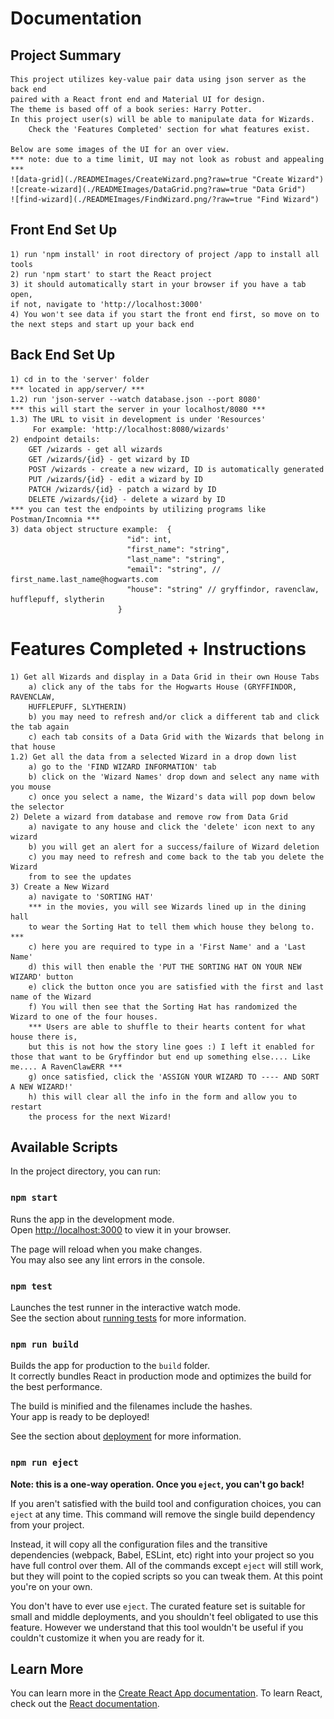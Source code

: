 # Documentation

## Project Summary

    This project utilizes key-value pair data using json server as the back end 
    paired with a React front end and Material UI for design.
    The theme is based off of a book series: Harry Potter.
    In this project user(s) will be able to manipulate data for Wizards.
        Check the 'Features Completed' section for what features exist.

    Below are some images of the UI for an over view.
    *** note: due to a time limit, UI may not look as robust and appealing ***
    ![data-grid](./READMEImages/CreateWizard.png?raw=true "Create Wizard")
    ![create-wizard](./READMEImages/DataGrid.png?raw=true "Data Grid")
    ![find-wizard](./READMEImages/FindWizard.png/?raw=true "Find Wizard")

## Front End Set Up

    1) run 'npm install' in root directory of project /app to install all tools
    2) run 'npm start' to start the React project
    3) it should automatically start in your browser if you have a tab open, 
    if not, navigate to 'http://localhost:3000'
    4) You won't see data if you start the front end first, so move on to 
    the next steps and start up your back end

## Back End Set Up

    1) cd in to the 'server' folder
    *** located in app/server/ ***
    1.2) run 'json-server --watch database.json --port 8080'
    *** this will start the server in your localhost/8080 ***
    1.3) The URL to visit in development is under 'Resources'
         For example: 'http://localhost:8080/wizards'
    2) endpoint details:
        GET /wizards - get all wizards
        GET /wizards/{id} - get wizard by ID
        POST /wizards - create a new wizard, ID is automatically generated
        PUT /wizards/{id} - edit a wizard by ID
        PATCH /wizards/{id} - patch a wizard by ID
        DELETE /wizards/{id} - delete a wizard by ID
    *** you can test the endpoints by utilizing programs like Postman/Incomnia ***
    3) data object structure example:  {
                              "id": int,
                              "first_name": "string",
                              "last_name": "string",
                              "email": "string", // first_name.last_name@hogwarts.com
                              "house": "string" // gryffindor, ravenclaw, hufflepuff, slytherin
                            }

# Features Completed + Instructions

    1) Get all Wizards and display in a Data Grid in their own House Tabs
        a) click any of the tabs for the Hogwarts House (GRYFFINDOR, RAVENCLAW, 
        HUFFLEPUFF, SLYTHERIN)
        b) you may need to refresh and/or click a different tab and click the tab again
        c) each tab consits of a Data Grid with the Wizards that belong in that house
    1.2) Get all the data from a selected Wizard in a drop down list
        a) go to the 'FIND WIZARD INFORMATION' tab
        b) click on the 'Wizard Names' drop down and select any name with you mouse
        c) once you select a name, the Wizard's data will pop down below the selector
    2) Delete a wizard from database and remove row from Data Grid
        a) navigate to any house and click the 'delete' icon next to any wizard
        b) you will get an alert for a success/failure of Wizard deletion
        c) you may need to refresh and come back to the tab you delete the Wizard 
        from to see the updates
    3) Create a New Wizard
        a) navigate to 'SORTING HAT'
        *** in the movies, you will see Wizards lined up in the dining hall 
        to wear the Sorting Hat to tell them which house they belong to. ***
        c) here you are required to type in a 'First Name' and a 'Last Name'
        d) this will then enable the 'PUT THE SORTING HAT ON YOUR NEW WIZARD' button
        e) click the button once you are satisfied with the first and last name of the Wizard
        f) You will then see that the Sorting Hat has randomized the Wizard to one of the four houses.
        *** Users are able to shuffle to their hearts content for what house there is, 
        but this is not how the story line goes :) I left it enabled for those that want to be Gryffindor but end up something else.... Like me.... A RavenClawERR ***
        g) once satisfied, click the 'ASSIGN YOUR WIZARD TO ---- AND SORT A NEW WIZARD!'
        h) this will clear all the info in the form and allow you to restart 
        the process for the next Wizard!

## Available Scripts

In the project directory, you can run:

### `npm start`

Runs the app in the development mode.\
Open [http://localhost:3000](http://localhost:3000) to view it in your browser.

The page will reload when you make changes.\
You may also see any lint errors in the console.

### `npm test`

Launches the test runner in the interactive watch mode.\
See the section about [running tests](https://facebook.github.io/create-react-app/docs/running-tests) for more information.

### `npm run build`

Builds the app for production to the `build` folder.\
It correctly bundles React in production mode and optimizes the build for the best performance.

The build is minified and the filenames include the hashes.\
Your app is ready to be deployed!

See the section about [deployment](https://facebook.github.io/create-react-app/docs/deployment) for more information.

### `npm run eject`

**Note: this is a one-way operation. Once you `eject`, you can't go back!**

If you aren't satisfied with the build tool and configuration choices, you can `eject` at any time. This command will remove the single build dependency from your project.

Instead, it will copy all the configuration files and the transitive dependencies (webpack, Babel, ESLint, etc) right into your project so you have full control over them. All of the commands except `eject` will still work, but they will point to the copied scripts so you can tweak them. At this point you're on your own.

You don't have to ever use `eject`. The curated feature set is suitable for small and middle deployments, and you shouldn't feel obligated to use this feature. However we understand that this tool wouldn't be useful if you couldn't customize it when you are ready for it.

## Learn More

You can learn more in the [Create React App documentation](https://facebook.github.io/create-react-app/docs/getting-started).
To learn React, check out the [React documentation](https://reactjs.org/).
